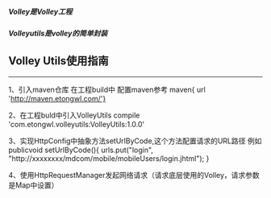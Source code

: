 ##### Volley是Volley工程
##### Volleyutils是volley的简单封装

## Volley Utils使用指南
---
1、引入maven仓库 在工程build中
    配置maven参考 maven{ url 'http://maven.etongwl.com/'}

2、在工程buld中引入VolleyUtils
    compile 'com.etongwl.volleyutils:VolleyUtils:1.0.0'

3、实现HttpConfig中抽象方法setUrlByCode,这个方法配置请求的URL路径
    例如
    publicvoid setUrlByCode(){
            urls.put("login",  "http://xxxxxxxx/mdcom/mobile/mobileUsers/login.jhtml");
    }

4、使用HttpRequestManager发起网络请求（请求底层使用的Volley，请求参数是Map中设置）